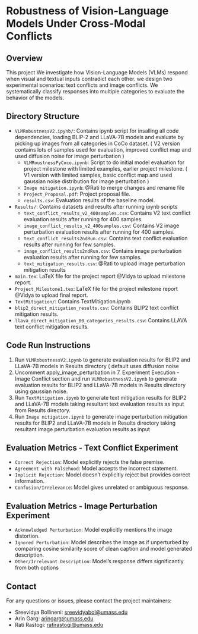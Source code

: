 # Robustness of Vision-Language Models Under Cross-Modal Conflicts

## Overview
This project We investigate how Vision-Language Models (VLMs) respond when visual and textual inputs contradict each other. we design two experimental scenarios: text conflicts and image conflicts. We systematically classify responses into multiple categories to evaluate the behavior of the models.

## Directory Structure
- `VLMRobustnessV2.ipynb/`: Contains ipynb script for insalling all code dependencies, loading BLIP-2 and LLaVA-7B models and evaluate by picking up images from all categories in CoCo dataset. ( V2 version contains lots of samples used for evaluation, improved conflict map and used diffusion noise for image perturbation ) 
  - `VLMRoustnessPyCoco.ipynb`: Script to do initial model evaluation for project milestone with limited examples,  earlier project milestone. ( V1 version with limited samples, basic conflict map and used gaussian noise distribution for image perturbation )
  - `Image mitigation.ipynb`: @Rati to merge changes and rename file
  - `Project_Proposal.pdf`: Project proposal file. 
  - `results.csv`: Evaluation results of the baseline model.
- `Results/`: Contains datasets and results after running ipynb scripts
  - `text_conflict_results_v2_400samples.csv`: Contains V2 text conflict evaluation results after running for 400 samples.
  - `image_conflict_results_v2_400samples.csv`: Contains V2 image perturbation evaluation results after running for 400 samples.
  - `text_conflict_results2ndRun.csv`: Contains text conflict evaluation results after running for few samples.
  - `image_conflict_results2ndRun.csv`: Contains image perturbation evaluation results after running for few samples.
  - `text_mitigation_results.csv`: @Rati to upload image perturbation mitigation results
- `main.tex`: LaTeX file for the project report @Vidya to upload milestone report.
- `Project_Milestone1.tex`: LaTeX file for the project milestone report @Vidya to upload final report.
- `TextMitigation/`: Contains TextMitigation.ipynb
- `blip2_direct_mitigation_results.csv`: Contains BLIP2 text conflict mitigation results.
- `llava_direct_mitigation_80_categories_results.csv`: Contains LLAVA text conflict mitigation results.

## Code Run Instructions
1. Run `VLMRobustnessV2.ipynb` to generate evaluation results for BLIP2 and LLaVA-7B models in Results directory ( default uses diffusion noise
2. Uncomment apply_image_perturbation in 7. Experiment Execution - Image Conflict section and run `VLMRobustnessV2.ipynb` to generate evaluation results for BLIP2 and LLaVA-7B models in Results directory using gaussian noise. 
3. Run `TextMitigation.ipynb` to generate text mitigation results for BLIP2 and LLaVA-7B models taking resultant text evaluation results as input from Results directory.
4. Run `Image mitigation.ipynb` to generate image perturbation mitigation results for BLIP2 and LLaVA-7B models in Results directory taking resultant image perturbation evaluation results as input

## Evaluation Metrics - Text Conflict Experiment
- `Correct Rejection`: Model explicitly rejects the false premise.
- `Agreement with Falsehood`: Model accepts the incorrect statement.
- `Implicit Rejection`: Model doesn’t explicitly reject but provides correct information.
- `Confusion/Irrelevance`: Model gives unrelated or ambiguous response.

## Evaluation Metrics - Image Perturbation Experiment
- `Acknowledged Perturbation`: Model explicitly mentions the image distortion.
- `Ignored Perturbation`: Model describes the image as if unperturbed by comparing cosine similarity score of clean caption and model generated description.
- `Other/Irrelevant Description`: Model’s response differs significantly from both options

## Contact
For any questions or issues, please contact the project maintainers:
- Sreevidya Bollineni: [sreevidyabol@umass.edu](mailto:sreevidyabol@umass.edu)
- Arin Garg: [aringarg@umass.edu](mailto:aringarg@umass.edu)
- Rati Rastogi: [ratirastogi@umass.edu](mailto:ratirastogi@umass.edu)
